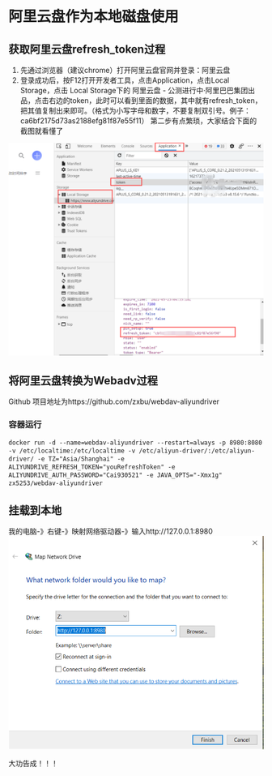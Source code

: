 # 阿里云盘作为本地磁盘使用


## 获取阿里云盘refresh_token过程

1. 先通过浏览器（建议chrome）打开阿里云盘官网并登录：阿里云盘
2. 登录成功后，按F12打开开发者工具，点击Application，点击Local Storage，点击 Local Storage下的 阿里云盘 - 公测进行中·阿里巴巴集团出品，点击右边的token，此时可以看到里面的数据，其中就有refresh_token，把其值复制出来即可。（格式为小写字母和数字，不要复制双引号。例子：ca6bf2175d73as2188efg81f87e55f11）
第二步有点繁琐，大家结合下面的截图就看懂了

![图片](./pics/aliyunRefresh_tonken.png)

## 将阿里云盘转换为Webadv过程
Github 项目地址为https://github.com/zxbu/webdav-aliyundriver

### 容器运行

```
docker run -d --name=webdav-aliyundriver --restart=always -p 8980:8080  -v /etc/localtime:/etc/localtime -v /etc/aliyun-driver/:/etc/aliyun-driver/ -e TZ="Asia/Shanghai" -e ALIYUNDRIVE_REFRESH_TOKEN="youRefreshToken" -e ALIYUNDRIVE_AUTH_PASSWORD="Cai930521" -e JAVA_OPTS="-Xmx1g" zx5253/webdav-aliyundriver
```

## 挂载到本地

我的电脑-》右键-》映射网络驱动器-》输入http://127.0.0.1:8980
![图片](./pics/mapNetworkDrive.png)

大功告成！！！